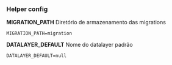 ### Helper config

**MIGRATION_PATH** Diretório de armazenamento das migrations

    MIGRATION_PATH=migration

**DATALAYER_DEFAULT** Nome do datalayer padrão

    DATALAYER_DEFAULT=null